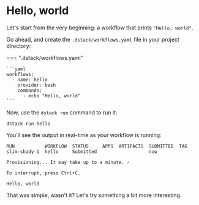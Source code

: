 # Hello, world

Let's start from the very beginning: a workflow that prints `"Hello, world"`.  

Go ahead, and create the `.dstack/workflows.yaml` file in your project directory:

=== ".dstack/workflows.yaml"

    ```yaml
    workflows:
      - name: hello
        provider: bash
        commands:
          - echo "Hello, world"
    ```

Now, use the `dstack run` command to run it:

```shell
dstack run hello
```

You'll see the output in real-time as your workflow is running:

```shell
RUN           WORKFLOW  STATUS     APPS  ARTIFACTS  SUBMITTED  TAG 
slim-shady-1  hello     Submitted                   now 
 
Provisioning... It may take up to a minute. ✓

To interrupt, press Ctrl+C.

Hello, world
```

That was simple, wasn't it? Let's try something a bit more interesting.